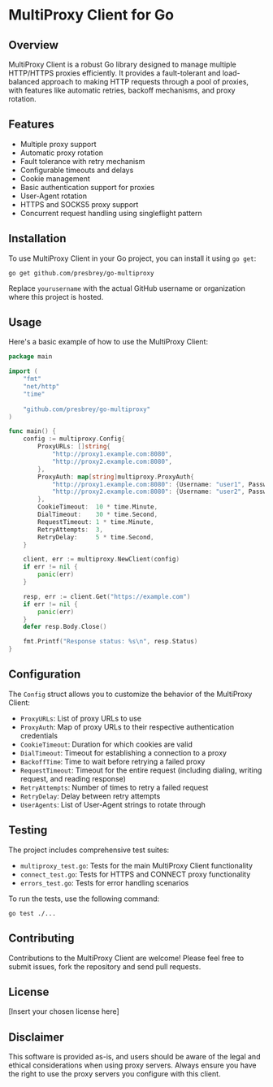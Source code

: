 # MultiProxy Client for Go

## Overview

MultiProxy Client is a robust Go library designed to manage multiple HTTP/HTTPS proxies efficiently. It provides a fault-tolerant and load-balanced approach to making HTTP requests through a pool of proxies, with features like automatic retries, backoff mechanisms, and proxy rotation.

## Features

- Multiple proxy support
- Automatic proxy rotation
- Fault tolerance with retry mechanism
- Configurable timeouts and delays
- Cookie management
- Basic authentication support for proxies
- User-Agent rotation
- HTTPS and SOCKS5 proxy support
- Concurrent request handling using singleflight pattern

## Installation

To use MultiProxy Client in your Go project, you can install it using `go get`:

```
go get github.com/presbrey/go-multiproxy
```

Replace `yourusername` with the actual GitHub username or organization where this project is hosted.

## Usage

Here's a basic example of how to use the MultiProxy Client:

```go
package main

import (
    "fmt"
    "net/http"
    "time"
    
    "github.com/presbrey/go-multiproxy"
)

func main() {
    config := multiproxy.Config{
        ProxyURLs: []string{
            "http://proxy1.example.com:8080",
            "http://proxy2.example.com:8080",
        },
        ProxyAuth: map[string]multiproxy.ProxyAuth{
            "http://proxy1.example.com:8080": {Username: "user1", Password: "pass1"},
            "http://proxy2.example.com:8080": {Username: "user2", Password: "pass2"},
        },
        CookieTimeout:  10 * time.Minute,
        DialTimeout:    30 * time.Second,
        RequestTimeout: 1 * time.Minute,
        RetryAttempts:  3,
        RetryDelay:     5 * time.Second,
    }

    client, err := multiproxy.NewClient(config)
    if err != nil {
        panic(err)
    }

    resp, err := client.Get("https://example.com")
    if err != nil {
        panic(err)
    }
    defer resp.Body.Close()

    fmt.Printf("Response status: %s\n", resp.Status)
}
```

## Configuration

The `Config` struct allows you to customize the behavior of the MultiProxy Client:

- `ProxyURLs`: List of proxy URLs to use
- `ProxyAuth`: Map of proxy URLs to their respective authentication credentials
- `CookieTimeout`: Duration for which cookies are valid
- `DialTimeout`: Timeout for establishing a connection to a proxy
- `BackoffTime`: Time to wait before retrying a failed proxy
- `RequestTimeout`: Timeout for the entire request (including dialing, writing request, and reading response)
- `RetryAttempts`: Number of times to retry a failed request
- `RetryDelay`: Delay between retry attempts
- `UserAgents`: List of User-Agent strings to rotate through

## Testing

The project includes comprehensive test suites:

- `multiproxy_test.go`: Tests for the main MultiProxy Client functionality
- `connect_test.go`: Tests for HTTPS and CONNECT proxy functionality
- `errors_test.go`: Tests for error handling scenarios

To run the tests, use the following command:

```
go test ./...
```

## Contributing

Contributions to the MultiProxy Client are welcome! Please feel free to submit issues, fork the repository and send pull requests.

## License

[Insert your chosen license here]

## Disclaimer

This software is provided as-is, and users should be aware of the legal and ethical considerations when using proxy servers. Always ensure you have the right to use the proxy servers you configure with this client.
